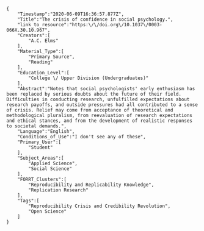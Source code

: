 
    {
        "Timestamp":"2020-06-09T16:36:57.877Z",
        "Title":"The crisis of confidence in social psychology.",
        "link_to_resource":"https:\/\/doi.org\/10.1037\/0003-066X.30.10.967",
        "Creators":[
            "A.C. Elms"
        ],
        "Material_Type":[
            "Primary Source",
            "Reading"
        ],
        "Education_Level":[
            "College \/ Upper Division (Undergraduates)"
        ],
        "Abstract":"Notes that social psychologists' early enthusiasm has been replaced by serious doubts about the future of their field. Difficulties in conducting research, unfulfilled expectations about research payoffs, and outside pressures had all contributed to a sense of crisis. Relief may come from acceptance of theoretical and methodological pluralism, from reevaluation of research expectations and ethical stances, and from the development of realistic responses to societal demands.",
        "Language":"English",
        "Conditions_of_Use":"I don't see any of these",
        "Primary_User":[
            "Student"
        ],
        "Subject_Areas":[
            "Applied Science",
            "Social Science"
        ],
        "FORRT_Clusters":[
            "Reproducibility and Replicability Knowledge",
            "Replication Research"
        ],
        "Tags":[
            "Reproducibility Crisis and Credibility Revolution",
            "Open Science"
        ]
    }
